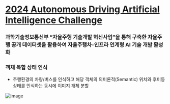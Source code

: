# [2024 Autonomous Driving Artificial Intelligence Challenge](https://www.auto-dna.org/page/?M2_IDX=32625)

### 과학기술정보통신부 “자율주행 기술개발 혁신사업”을 통해 구축한 자율주행 공개 데이터셋을 활용하여 자율주행차-인프라 연계형 AI 기술 개발 활성화

### 객체 복합 상태 인식
- 주행환경의 차량/버스를 인식하고 해당 객체의 의미론적(Semantic) 위치와 후미등 상태를 인식하는 동시에 이미지 개체 분할

![image](https://github.com/user-attachments/assets/b00931b3-b909-4b48-9c2d-997fbac671f0)
